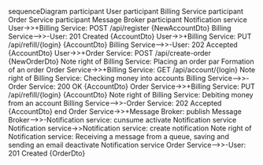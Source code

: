 sequenceDiagram
    participant User
    participant Billing Service
    participant Order Service
    participant Message Broker
    participant Notification service
    User->>+Billing Service: POST /api/register {NewAccountDto}
    Billing Service-->>-User: 201 Created {AccountDto}
    User->>+Billing Service: PUT /api/refill/{login} {AccountDto}
    Billing Service-->>-User: 202 Accepted {AccountDto}
    User->>+Order Service: POST /api/create-order {NewOrderDto}
    Note right of Billing Service: Placing an order
    par Formation of an order
    Order Service->>+Billing Service: GET /api/account/{login}
    Note right of Billing Service: Checking money into accounts
    Billing Service-->>-Order Service: 200 OK {AccountDto}
    Order Service->>+Billing Service: PUT /api/refill/{login} {AccountDto}
    Note right of Billing Service: Debiting money from an account
    Billing Service-->>-Order Service: 202 Accepted {AccountDto}
    end
    Order Service->>+Message Broker: publish
    Message Broker-->>-Notification service: cunsume
    activate Notification service
    Notification service->>Notification service: create notification
    Note right of Notification service: Receiving a message from a queue, saving and sending an email
    deactivate Notification service
    Order Service-->>-User: 201 Created {OrderDto}